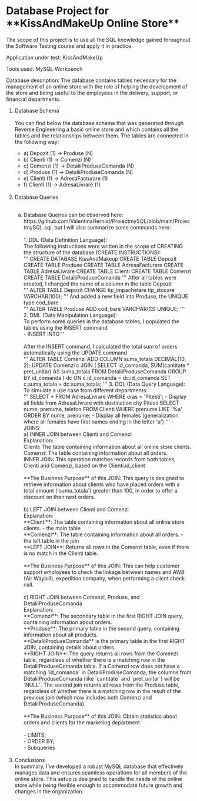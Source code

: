 <h1> Database Project for **KissAndMakeUp Online Store** </h1>
The scope of this project is to use all the SQL knowledge gained throughout the Software Testing course and apply it in practice.

Application under test: KissAndMakeUp

Tools used: MySQL Workbench

Database description: The database contains tables necessary for the management of an online store with the role of helping the development of the store and being useful to the employees in the delivery, support, or financial departments.

<ol>
<li> Database Schema </li>
<br>   
   You can find below the database schema that was generated through Reverse Engineering a basic online store and which contains all the tables and the relationships between them.
The tables are connected in the following way:

   <ul>
   <li>a) Depozit (1) -> Produse (N) </li>
   <li>b) Clienti (1) -> Comenzi (N) </li>
   <li>c) Comenzi (1) -> DetaliiProduseComanda (N) </li>
   <li>d) Produse (1) -> DetaliiProduseComanda (N) </li>
   <li>e) Clienti (1) -> AdresaFacturare (1) </li>
   <li>f) Clienti (1) -> AdresaLivrare (1) </li>
   </ul> <br>
<li>Database Queries</li><br>
<ol type="a">
    <li>Database Queries can be observed here: https://github.com/ValentinaHernist/ProiectmySQL/blob/main/ProiectmySQL.sql, but I will also summarize some commands here:</li>
   <br>
     1. DDL (Data Definition Language): <br>
      The following instructions were written in the scope of CREATING the structure of the database (CREATE INSTRUCTIONS): <br>
'''
CREATE DATABASE KissAndMakeup 
CREATE TABLE Depozit 
CREATE TABLE Produse 
CREATE TABLE AdresaFacturare 
CREATE TABLE AdresaLivrare 
CREATE TABLE Clienti 
CREATE TABLE Comenzi 
CREATE TABLE DetaliiProduseComanda 
'''
	  After all tables were created, I changed the name of a column in the table Depozit <br>
	'''
      ALTER TABLE Depozit CHANGE tip_impachetare tip_stocare  VARCHAR(100);
	'''
	  And added a new field into Produse, the UNIQUE type cod_bare <br>
	'''
	  ALTER TABLE Produse ADD cod_bare VARCHAR(13) UNIQUE; 
	'''
   <br>
     2. DML (Data Manipulation Language): <br>
       To perform some queries in the database tables, I populated the tables using the INSERT command <br>
       - INSERT INTO '<table_name>' <br>
  <br>
   After the INSERT command, I calculated the total sum of orders automatically using the UPDATE command <br>
   '''
      ALTER TABLE Comenzi 
      ADD COLUMN suma_totala DECIMAL(10, 2); 
      UPDATE Comenzi c 
        JOIN ( 
            SELECT 
               id_comanda, 
               SUM(cantitate * pret_unitar) AS suma_totala 
            FROM 
               DetaliiProduseComanda 
            GROUP BY 
               id_comanda 
        ) dc ON c.id_comanda = dc.id_comanda
        SET c.suma_totala = dc.suma_totala; 
    '''	       
    3. DQL (Data Query Language): <br>
    To simulate a use case from different departments:  <br>
    '''
    SELECT * FROM AdresaLivrare WHERE oras = 'Pitesti'; - Display all fields from AdresaLivrare with destination city Pitesti
    SELECT nume, prenume, telefon  FROM Clienti WHERE prenume LIKE '%a' ORDER BY nume, prenume; - Display all females (generalization where all females have first names ending in the letter 'a')
    '''
       - JOINS: <br>
       a) INNER JOIN between Clienti and Comenzi <br>
       Explanation: <br>
       Clienti: The table containing information about all online store clients. <br>
       Comenzi: The table containing information about all orders. <br>
       INNER JOIN: This operation matches records from both tables, Clienti and Comenzi, based on the Clienti.id_client <br>
   <br>
       **The Business Purpose** of this JOIN: This query is designed to retrieve information about clients who have placed orders with a total amount (`suma_totala`) greater than 100, in order to offer a discount on their next orders. <br>
       <br>
       b) LEFT JOIN between Clienti and Comenzi <br>
       Explanation: <br>
       **Clienti**: The table containing information about all online store clients. - the main table <br>
       **Comenzi**: The table containing information about all orders. - the left table in the join <br>
       **LEFT JOIN**: Returns all rows in the Comenzi table, even if there is no match in the Clienti table. <br>
   <br>
       **The Business Purpose** of this JOIN: This can help customer support employees to check the linkage between names and AWB (Air Waybill), expedition company, when performing a client check call. <br>
       <br>
       c) RIGHT JOIN between Comenzi, Produse, and DetaliiProduseComanda <br>
       Explanation: <br>
       **Comenzi**: The secondary table in the first RIGHT JOIN query, containing information about orders. <br>
       **Produse**: The primary table in the second query, containing information about all products. <br>
       **DetaliiProduseComanda** is the primary table in the first RIGHT JOIN, containing details about orders. <br> 
       **RIGHT JOIN**: The query returns all rows from the Comenzi table, regardless of whether there is a matching row in the DetaliiProduseComanda table. If a Comenzi row does not have a matching `id_comanda` in DetaliiProduseComanda, the columns from DetaliiProduseComanda (like `cantitate` and `pret_unitar`) will be `NULL`.
       The second join returns all rows from the Produse table, regardless of whether there is a matching row in the result of the previous join (which now includes both Comenzi and DetaliiProduseComanda).<br>
   <br>
       **The Business Purpose** of this JOIN: Obtain statistics about orders and clients for the marketing department.<br>
       <br>
       - LIMITS; <br>
       - ORDER BY; <br>
       - Subqueries <br>
</ol>
<br>
<li>Conclusions</li>
In summary, I’ve developed a robust MySQL database that effectively manages data and ensures seamless operations for all members of the online store. This setup is designed to handle the needs of the online store while being flexible enough to accommodate future growth and changes in the organization.

</ol>
